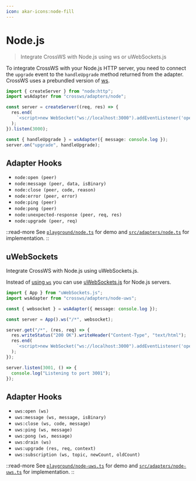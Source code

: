 ```yaml
---
icon: akar-icons:node-fill
---
```


# Node.js

> Integrate CrossWS with Node.js using ws or uWebSockets.js

To integrate CrossWS with your Node.js HTTP server, you need to connect the `upgrade` event to the `handleUpgrade` method returned from the adapter. CrossWS uses a prebundled version of [ws](https://github.com/websockets/ws).

```ts
import { createServer } from "node:http";
import wsAdapter from "crossws/adapters/node";

const server = createServer((req, res) => {
  res.end(
    `<script>new WebSocket("ws://localhost:3000").addEventListener('open', (e) => e.target.send("Hello from client!"));</script>`,
  );
}).listen(3000);

const { handleUpgrade } = wsAdapter({ message: console.log });
server.on("upgrade", handleUpgrade);
```

## Adapter Hooks

- `node:open (peer)`
- `node:message (peer, data, isBinary)`
- `node:close (peer, code, reason)`
- `node:error (peer, error)`
- `node:ping (peer)`
- `node:pong (peer)`
- `node:unexpected-response (peer, req, res)`
- `node:upgrade (peer, req)`

::read-more
See [`playground/node.ts`](https://github.com/unjs/crossws/tree/main/playground/node.ts) for demo and [`src/adapters/node.ts`](https://github.com/unjs/crossws/tree/main/src/adapters/node.ts) for implementation.
::

## uWebSockets

Integrate CrossWS with Node.js using uWebSockets.js.

Instead of [using `ws`](/adapters/node-ws) you can use [uWebSockets.js](https://github.com/uNetworking/uWebSockets.js) for Node.js servers.

```ts
import { App } from "uWebSockets.js";
import wsAdapter from "crossws/adapters/node-uws";

const { websocket } = wsAdapter({ message: console.log });

const server = App().ws("/*", websocket);

server.get("/*", (res, req) => {
  res.writeStatus("200 OK").writeHeader("Content-Type", "text/html");
  res.end(
    `<script>new WebSocket("ws://localhost:3000").addEventListener('open', (e) => e.target.send("Hello from client!"));</script>`,
  );
});

server.listen(3001, () => {
  console.log("Listening to port 3001");
});
```

## Adapter Hooks

- `uws:open (ws)`
- `uws:message (ws, message, isBinary)`
- `uws:close (ws, code, message)`
- `uws:ping (ws, message)`
- `uws:pong (ws, message)`
- `uws:drain (ws)`
- `uws:upgrade (res, req, context)`
- `uws:subscription (ws, topic, newCount, oldCount)`

::read-more
See [`playground/node-uws.ts`](https://github.com/unjs/crossws/tree/main/playground/node-uws.ts) for demo and [`src/adapters/node-uws.ts`](https://github.com/unjs/crossws/tree/main/src/adapters/node-uws.ts) for implementation.
::
